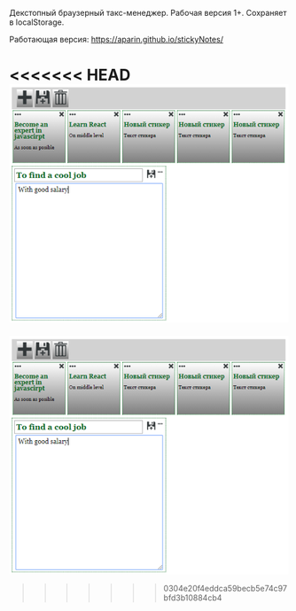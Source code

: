 ﻿﻿Декстопный браузерный такс-менеджер. Рабочая версия 1+. 
Сохраняет в localStorage.

Работающая версия: https://aparin.github.io/stickyNotes/

<<<<<<< HEAD
![](https://raw.githubusercontent.com/Aparin/stickyNotes/master/img/screenshort.png)
=======
![](https://raw.githubusercontent.com/Aparin/stickyNotes/master/img/screenshort.png)
>>>>>>> 0304e20f4eddca59becb5e74c97bfd3b10884cb4

